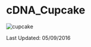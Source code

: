 # cDNA_Cupcake

![cupcake](http://i87.photobucket.com/albums/k138/Elizabeth_Tseng/cupcake-778703_640_zpssraserzh.png)

Last Updated: 05/09/2016


